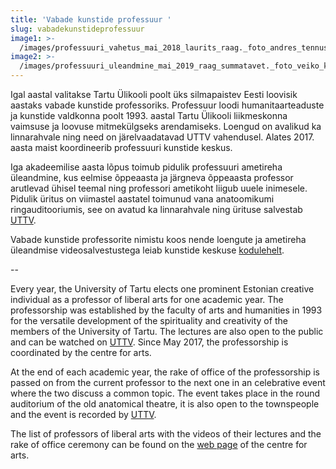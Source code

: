 ```yaml
---
title: 'Vabade kunstide professuur '
slug: vabadekunstideprofessuur
image1: >-
  /images/professuuri_vahetus_mai_2018_laurits_raag._foto_andres_tennus_800px.jpg
image2: >-
  /images/professuuri_uleandmine_mai_2019_raag_summatavet._foto_veiko_klemmer_800px.jpg
---
```

Igal aastal valitakse Tartu Ülikooli poolt üks silmapaistev Eesti loovisik aastaks vabade kunstide professoriks. Professuur loodi humanitaarteaduste ja kunstide valdkonna poolt 1993. aastal Tartu Ülikooli liikmeskonna vaimsuse ja loovuse mitmekülgseks arendamiseks. Loengud on avalikud ka linnarahvale ning need on järelvaadatavad UTTV vahendusel. Alates 2017. aasta maist koordineerib professuuri kunstide keskus. 

Iga akadeemilise aasta lõpus toimub pidulik professuuri ametireha üleandmine, kus eelmise õppeaasta ja järgneva õppeaasta professor arutlevad ühisel teemal ning professori ametikoht liigub uuele inimesele. Pidulik üritus on viimastel aastatel toimunud vana anatoomikumi ringauditooriumis, see on avatud ka linnarahvale ning ürituse salvestab [UTTV](https://www.uttv.ee/otsing#sona=professuuri%20%C3%BCleandmine). 

Vabade kunstide professorite nimistu koos nende loengute ja ametireha üleandmise videosalvestustega leiab kunstide keskuse [kodulehelt](https://www.kultuur.ut.ee/et/osakonnad/vabade-kunstide-professuur).

\--

Every year, the University of Tartu elects one prominent Estonian creative individual as a professor of liberal arts for one academic year. The professorship was established by the faculty of arts and humanities in 1993 for the versatile development of the spirituality and creativity of the members of the University of Tartu. The lectures are also open to the public and can be watched on [UTTV](https://www.uttv.ee/otsing#sona=professuuri%20%C3%BCleandmine). Since May 2017, the professorship is coordinated by the centre for arts. 

At the end of each academic year, the rake of office of the professorship is passed on from the current professor to the next one in an celebrative event where the two discuss a common topic. The event takes place in the round auditorium of the old anatomical theatre, it is also open to the townspeople and the event is recorded by [UTTV](https://www.uttv.ee/otsing#sona=professuuri%20%C3%BCleandmine). 

The list of professors of liberal arts with the videos of their lectures and the rake of office ceremony can be found on the [web page](https://www.kultuur.ut.ee/et/osakonnad/vabade-kunstide-professuur) of the centre for arts.
